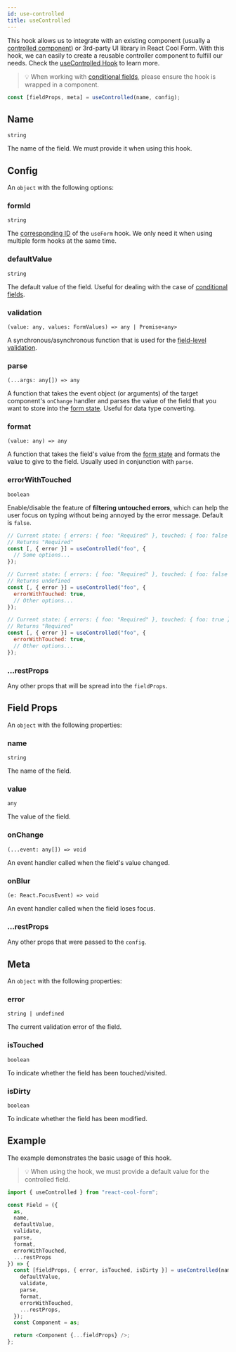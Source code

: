 ```yaml
---
id: use-controlled
title: useControlled
---
```


This hook allows us to integrate with an existing component (usually a [controlled component](https://reactjs.org/docs/forms.html#controlled-components)) or 3rd-party UI library in React Cool Form. With this hook, we can easily to create a reusable controller component to fulfill our needs. Check the [useControlled Hook](../getting-started/3rd-party-ui-libraries#2-usecontrolled-hook) to learn more.

> 💡 When working with [conditional fields](../examples/conditional-fields), please ensure the hook is wrapped in a component.

```js
const [fieldProps, meta] = useControlled(name, config);
```

## Name

`string`

The name of the field. We must provide it when using this hook.

## Config

An `object` with the following options:

### formId

`string`

The [corresponding ID](../api-reference/use-form#id) of the `useForm` hook. We only need it when using multiple form hooks at the same time.

### defaultValue

`string`

The default value of the field. Useful for dealing with the case of [conditional fields](../examples/conditional-fields).

### validation

`(value: any, values: FormValues) => any | Promise<any>`

A synchronous/asynchronous function that is used for the [field-level validation](../getting-started/validation-guide#field-level-validation).

### parse

`(...args: any[]) => any`

A function that takes the event object (or arguments) of the target component's `onChange` handler and parses the value of the field that you want to store into the [form state](../getting-started/form-state#about-the-form-state). Useful for data type converting.

### format

`(value: any) => any`

A function that takes the field's value from the [form state](../getting-started/form-state#about-the-form-state) and formats the value to give to the field. Usually used in conjunction with `parse`.

### errorWithTouched

`boolean`

Enable/disable the feature of **filtering untouched errors**, which can help the user focus on typing without being annoyed by the error message. Default is `false`.

```js
// Current state: { errors: { foo: "Required" }, touched: { foo: false } }
// Returns "Required"
const [, { error }] = useControlled("foo", {
  // Some options...
});

// Current state: { errors: { foo: "Required" }, touched: { foo: false } }
// Returns undefined
const [, { error }] = useControlled("foo", {
  errorWithTouched: true,
  // Other options...
});

// Current state: { errors: { foo: "Required" }, touched: { foo: true } }
// Returns "Required"
const [, { error }] = useControlled("foo", {
  errorWithTouched: true,
  // Other options...
});
```

### ...restProps

Any other props that will be spread into the `fieldProps`.

## Field Props

An `object` with the following properties:

### name

`string`

The name of the field.

### value

`any`

The value of the field.

### onChange

`(...event: any[]) => void`

An event handler called when the field's value changed.

### onBlur

`(e: React.FocusEvent) => void`

An event handler called when the field loses focus.

### ...restProps

Any other props that were passed to the `config`.

## Meta

An `object` with the following properties:

### error

`string | undefined`

The current validation error of the field.

### isTouched

`boolean`

To indicate whether the field has been touched/visited.

### isDirty

`boolean`

To indicate whether the field has been modified.

## Example

The example demonstrates the basic usage of this hook.

> 💡 When using the hook, we must provide a default value for the controlled field.

```js
import { useControlled } from "react-cool-form";

const Field = ({
  as,
  name,
  defaultValue,
  validate,
  parse,
  format,
  errorWithTouched,
  ...restProps
}) => {
  const [fieldProps, { error, isTouched, isDirty }] = useControlled(name, {
    defaultValue,
    validate,
    parse,
    format,
    errorWithTouched,
    ...restProps,
  });
  const Component = as;

  return <Component {...fieldProps} />;
};
```
